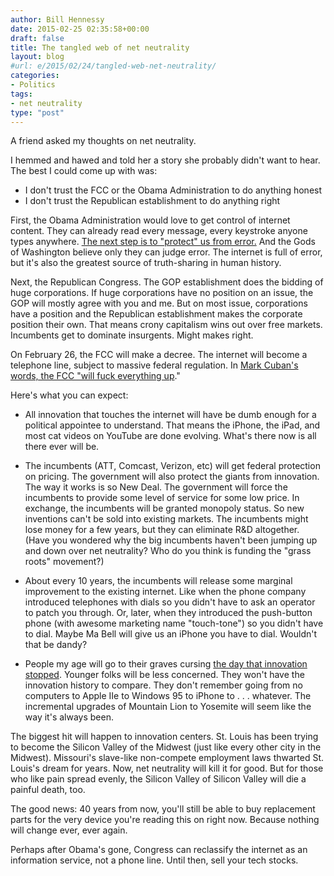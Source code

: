 ```yaml
---
author: Bill Hennessy
date: 2015-02-25 02:35:58+00:00
draft: false
title: The tangled web of net neutrality
layout: blog
#url: e/2015/02/24/tangled-web-net-neutrality/
categories:
- Politics
tags:
- net neutrality
type: "post"
---
```


A friend asked my thoughts on net neutrality.

I hemmed and hawed and told her a story she probably didn't want to hear. The best I could come up with was:




  * I don't trust the FCC or the Obama Administration to do anything honest
  * I don't trust the Republican establishment to do anything right




First, the Obama Administration would love to get control of internet content. They can already read every message, every keystroke anyone types anywhere. [The next step is to "protect" us from error.](https://reason.com/blog/2015/02/05/the-fccs-big-internet-power-grab-comes-d) And the Gods of Washington believe only they can judge error. The internet is full of error, but it's also the greatest source of truth-sharing in human history.

Next, the Republican Congress. The GOP establishment does the bidding of huge corporations. If huge corporations have no position on an issue, the GOP will mostly agree with you and me. But on most issue, corporations have a position and the Republican establishment makes the corporate position their own. That means crony capitalism wins out over free markets. Incumbents get to dominate insurgents. Might makes right.

On February 26, the FCC will make a decree. The internet will become a telephone line, subject to massive federal regulation. In [Mark Cuban's words, the FCC "will fuck everything up](https://reason.com/blog/2015/02/19/mark-cuban-fccs-net-neutrality-title-ii)."

Here's what you can expect:




  * All innovation that touches the internet will have be dumb enough for a political appointee to understand. That means the iPhone, the iPad, and most cat videos on YouTube are done evolving. What's there now is all there ever will be.


* The incumbents (ATT, Comcast, Verizon, etc) will get federal protection on pricing. The government will also protect the giants from innovation. The way it works is so New Deal. The government will force the incumbents to provide some level of service for some low price. In exchange, the incumbents will be granted monopoly status. So new inventions can't be sold into existing markets. The incumbents might lose money for a few years, but they can eliminate R&D altogether. (Have you wondered why the big incumbents haven't been jumping up and down over net neutrality? Who do you think is funding the "grass roots" movement?)
* About every 10 years, the incumbents will release some marginal improvement to the existing internet. Like when the phone company introduced telephones with dials so you didn't have to ask an operator to patch you through. Or, later, when they introduced the push-button phone (with awesome marketing name "touch-tone") so you didn't have to dial. Maybe Ma Bell will give us an iPhone you have to dial. Wouldn't that be dandy?
* People my age will go to their graves cursing [the day that innovation stopped](https://reason.com/reasontv/2015/02/23/dan-berninger-on-the-fcc). Younger folks will be less concerned. They won't have the innovation history to compare. They don't remember going from no computers to Apple IIe to Windows 95 to iPhone to . . . whatever. The incremental upgrades of Mountain Lion to Yosemite will seem like the way it's always been.




The biggest hit will happen to innovation centers. St. Louis has been trying to become the Silicon Valley of the Midwest (just like every other city in the Midwest). Missouri's slave-like non-compete employment laws thwarted St. Louis's dream for years. Now, net neutrality will kill it for good. But for those who like pain spread evenly, the Silicon Valley of Silicon Valley will die a painful death, too.

The good news: 40 years from now, you'll still be able to buy replacement parts for the very device you're reading this on right now. Because nothing will change ever, ever again.

Perhaps after Obama's gone, Congress can reclassify the internet as an information service, not a phone line. Until then, sell your tech stocks.
